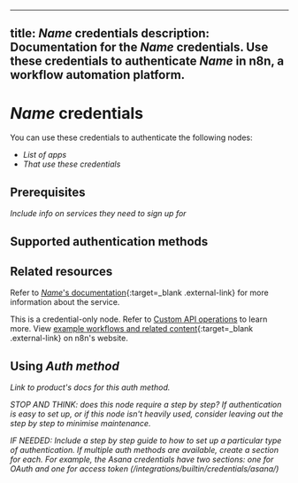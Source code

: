 <!--
# How to use this template

1. Make a new branch. If working on an internal ticket, include it at the start of the name. For example, DOC-123-feature-summary.
2. Create a new file, or find the file you want to edit, in integrations/builtin/credentials/. If creating a new file, the name should be the integration name.
3. Copy the template into the file (don't copy this comment).
4. Placeholder text is in _italic_ or between <>. Make sure to replace it! 
5. Before publishing, delete any comments.

Use the style guide: https://github.com/n8n-io/n8n-docs/wiki
You can find more info on working with the docs project in the README: https://github.com/n8n-io/n8n-docs/blob/main/README.md

-->

<!--
Set the meta title and meta description in the frontmatter
-->

---
title: _Name_ credentials
description: Documentation for the _Name_ credentials. Use these credentials to authenticate _Name_ in n8n, a workflow automation platform.
---

<!-- 
The title should be the name of the integration.
Match the brand name exactly. For example, GitHub NOT Github
-->
# _Name_ credentials

You can use these credentials to authenticate the following nodes:

* _List of apps_
* _That use these credentials_

## Prerequisites

_Include info on services they need to sign up for_

## Supported authentication methods

## Related resources

<!-- add a link to the service's documentation. This should usually go direct to the API credential docs -->
Refer to [_Name_'s documentation](){:target=_blank .external-link} for more information about the service.


<!-- If this is a credential-only node, add a link to the node page on n8n's website. For example: https://n8n.io/integrations/356-gmail/ -->
This is a credential-only node. Refer to [Custom API operations](https://docs.n8n.io/integrations/custom-operations/) to learn more. View [example workflows and related content](https://n8n.io/integrations/_Name_/){:target=_blank .external-link} on n8n's website.


## Using _Auth method_
	
_Link to product's docs for this auth method._
	
_STOP AND THINK: does this node require a step by step? If authentication is easy to set up, or if this node isn't heavily used, consider leaving out the step by step to minimise maintenance._

_IF NEEDED: Include a step by step guide to how to set up a particular type of authentication. If multiple auth methods are available, create a section for each. For example, the Asana credentials have two sections: one for OAuth and one for access token (/integrations/builtin/credentials/asana/)_

<!-- 
Add any other sections here. 
You should include: quirks, pain points, complex topics that trip people up
-->
